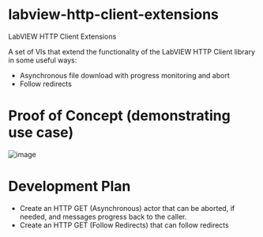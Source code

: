 # labview-http-client-extensions
LabVIEW HTTP Client Extensions

A set of VIs that extend the functionality of the LabVIEW HTTP Client library in some useful ways:

- Asynchronous file download with progress monitoring and abort
- Follow redirects

# Proof of Concept (demonstrating use case)
![image](https://user-images.githubusercontent.com/381432/105542174-c76f7480-5cad-11eb-8df3-fb00deadc6b9.png)

# Development Plan
- Create an HTTP GET (Asynchronous) actor that can be aborted, if needed, and messages progress back to the caller.
- Create an HTTP GET (Follow Redirects) that can follow redirects
